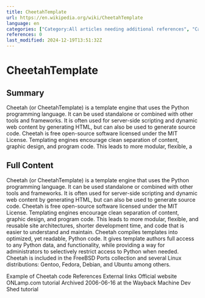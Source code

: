 ```yaml
---
title: CheetahTemplate
url: https://en.wikipedia.org/wiki/CheetahTemplate
language: en
categories: ["Category:All articles needing additional references", "Category:All stub articles", "Category:Articles needing additional references from May 2017", "Category:Articles with short description", "Category:Free software programmed in Python", "Category:Free system software", "Category:Official website different in Wikidata and Wikipedia", "Category:Python (programming language) libraries", "Category:Python (programming language) software", "Category:Scripting languages", "Category:Short description is different from Wikidata", "Category:Template engines", "Category:Web software stubs", "Category:Webarchive template wayback links"]
references: 0
last_modified: 2024-12-19T13:51:32Z
---
```


# CheetahTemplate

## Summary

Cheetah (or CheetahTemplate) is a template engine that uses the Python programming language.  It can be used standalone or combined with other tools and frameworks.  It is often used for server-side scripting and dynamic web content by generating HTML, but can also be used to generate source code.  Cheetah is free open-source software licensed under the MIT License.
Templating engines encourage clean separation of content, graphic design, and program code. This leads to more modular, flexible, a

## Full Content

Cheetah (or CheetahTemplate) is a template engine that uses the Python programming language.  It can be used standalone or combined with other tools and frameworks.  It is often used for server-side scripting and dynamic web content by generating HTML, but can also be used to generate source code.  Cheetah is free open-source software licensed under the MIT License.
Templating engines encourage clean separation of content, graphic design, and program code. This leads to more modular, flexible, and reusable site architectures, shorter development time, and code that is easier to understand and maintain. Cheetah compiles templates into optimized, yet readable, Python code. It gives template authors full access to any Python data, and functionality, while providing a way for administrators to selectively restrict access to Python when needed.
Cheetah is included in the FreeBSD Ports collection and several Linux distributions: Gentoo, Fedora, Debian, and Ubuntu among others.

Example of Cheetah code
References
External links
Official website
ONLamp.com tutorial Archived 2006-06-16 at the Wayback Machine
Dev Shed tutorial
